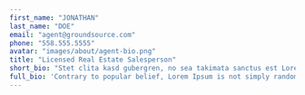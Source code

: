 ```yaml
---
first_name: "JONATHAN"
last_name: "DOE"
email: "agent@groundsource.com"
phone: "558.555.5555"
avatar: "images/about/agent-bio.png"
title: "Licensed Real Estate Salesperson"
short_bio: "Stet clita kasd gubergren, no sea takimata sanctus est Lorem ipsum dolor sit amet. Stet clita kasdgubergren, no sea takimata sanctus est Lorem ipsum dolor sit amet."
full_bio: 'Contrary to popular belief, Lorem Ipsum is not simply random text. It has roots in a piece of classical Latin literature from 45 BC, making it over 2000 years old. Richard McClintock, a Latin professor at Hampden-Sydney College in Virginia, looked up one of the more obscure Latin words, consectetur, from a Lorem Ipsum passage, and going through the cites of the word in classical literature, discovered the undoubtable source. Lorem Ipsum comes from sections 1.10.32 and 1.10.33 of "de Finibus Bonorum et Malorum" (The Extremes of Good and Evil) by Cicero, written in 45 BC. This book is a treatise on the theory of ethics, very popular during the Renaissance. The first line of Lorem Ipsum, "Lorem ipsum dolor sit amet..", comes from a line in section 1.10.32.'
---
```


